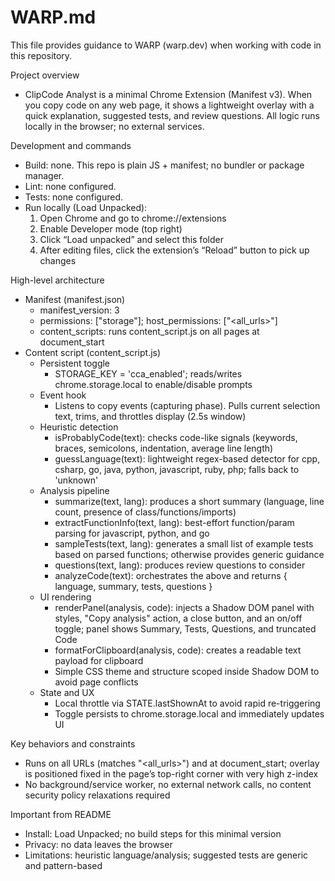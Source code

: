 # WARP.md

This file provides guidance to WARP (warp.dev) when working with code in this repository.

Project overview
- ClipCode Analyst is a minimal Chrome Extension (Manifest v3). When you copy code on any web page, it shows a lightweight overlay with a quick explanation, suggested tests, and review questions. All logic runs locally in the browser; no external services.

Development and commands
- Build: none. This repo is plain JS + manifest; no bundler or package manager.
- Lint: none configured.
- Tests: none configured.
- Run locally (Load Unpacked):
  1) Open Chrome and go to chrome://extensions
  2) Enable Developer mode (top right)
  3) Click “Load unpacked” and select this folder
  4) After editing files, click the extension’s “Reload” button to pick up changes

High-level architecture
- Manifest (manifest.json)
  - manifest_version: 3
  - permissions: ["storage"]; host_permissions: ["<all_urls>"]
  - content_scripts: runs content_script.js on all pages at document_start
- Content script (content_script.js)
  - Persistent toggle
    - STORAGE_KEY = 'cca_enabled'; reads/writes chrome.storage.local to enable/disable prompts
  - Event hook
    - Listens to copy events (capturing phase). Pulls current selection text, trims, and throttles display (2.5s window)
  - Heuristic detection
    - isProbablyCode(text): checks code-like signals (keywords, braces, semicolons, indentation, average line length)
    - guessLanguage(text): lightweight regex-based detector for cpp, csharp, go, java, python, javascript, ruby, php; falls back to 'unknown'
  - Analysis pipeline
    - summarize(text, lang): produces a short summary (language, line count, presence of class/functions/imports)
    - extractFunctionInfo(text, lang): best-effort function/param parsing for javascript, python, and go
    - sampleTests(text, lang): generates a small list of example tests based on parsed functions; otherwise provides generic guidance
    - questions(text, lang): produces review questions to consider
    - analyzeCode(text): orchestrates the above and returns { language, summary, tests, questions }
  - UI rendering
    - renderPanel(analysis, code): injects a Shadow DOM panel with styles, "Copy analysis" action, a close button, and an on/off toggle; panel shows Summary, Tests, Questions, and truncated Code
    - formatForClipboard(analysis, code): creates a readable text payload for clipboard
    - Simple CSS theme and structure scoped inside Shadow DOM to avoid page conflicts
  - State and UX
    - Local throttle via STATE.lastShownAt to avoid rapid re-triggering
    - Toggle persists to chrome.storage.local and immediately updates UI

Key behaviors and constraints
- Runs on all URLs (matches "<all_urls>") and at document_start; overlay is positioned fixed in the page’s top-right corner with very high z-index
- No background/service worker, no external network calls, no content security policy relaxations required

Important from README
- Install: Load Unpacked; no build steps for this minimal version
- Privacy: no data leaves the browser
- Limitations: heuristic language/analysis; suggested tests are generic and pattern-based
